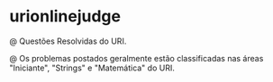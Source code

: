 # urionlinejudge

@ Questões Resolvidas do URI.

@ Os problemas postados geralmente estão classificadas nas áreas "Iniciante", "Strings" e "Matemática" do URI.
